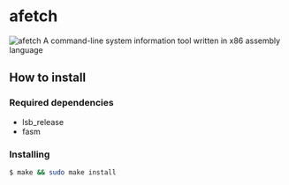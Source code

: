 # afetch
![afetch](https://i.imgur.com/d2E2zRc.png) 
A command-line system information tool written in x86 assembly language
## How to install
### Required dependencies
* lsb_release
* fasm
### Installing
```bash
$ make && sudo make install
```
